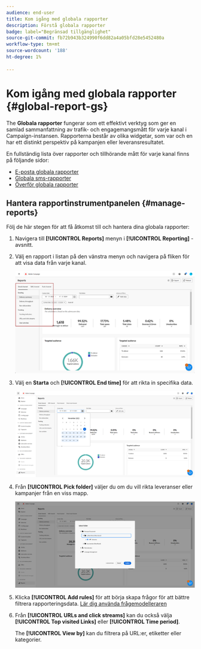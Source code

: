 ```yaml
---
audience: end-user
title: Kom igång med globala rapporter
description: Förstå globala rapporter
badge: label="Begränsad tillgänglighet"
source-git-commit: fb72b943b324990f6dd82a4a05bfd28e5452480a
workflow-type: tm+mt
source-wordcount: '188'
ht-degree: 1%

---
```



# Kom igång med globala rapporter {#global-report-gs}

The **Globala rapporter** fungerar som ett effektivt verktyg som ger en samlad sammanfattning av trafik- och engagemangsmått för varje kanal i Campaign-instansen. Rapporterna består av olika widgetar, som var och en har ett distinkt perspektiv på kampanjen eller leveransresultatet.

En fullständig lista över rapporter och tillhörande mått för varje kanal finns på följande sidor:

* [E-posta globala rapporter](global-report-email.md)
* [Globala sms-rapporter](global-report-sms.md)
* [Överför globala rapporter](global-report-push.md)

## Hantera rapportinstrumentpanelen {#manage-reports}

Följ de här stegen för att få åtkomst till och hantera dina globala rapporter:

1. Navigera till **[!UICONTROL Reports]** menyn i **[!UICONTROL Reporting]** -avsnitt.

1. Välj en rapport i listan på den vänstra menyn och navigera på fliken för att visa data från varje kanal.

   ![](assets/global_report_manage_3.png)

1. Välj en **Starta** och **[!UICONTROL End time]** för att rikta in specifika data.

   ![](assets/global_report_manage_1.png)

1. Från **[!UICONTROL Pick folder]** väljer du om du vill rikta leveranser eller kampanjer från en viss mapp.

   ![](assets/global_report_manage_2.png)

1. Klicka **[!UICONTROL Add rules]** för att börja skapa frågor för att bättre filtrera rapporteringsdata. [Lär dig använda frågemodelleraren](../query/query-modeler-overview.md)

1. Från **[!UICONTROL URLs and click streams]** kan du också välja **[!UICONTROL Top visited Links]** eller **[!UICONTROL Time period]**.

   The **[!UICONTROL View by]** kan du filtrera på URL:er, etiketter eller kategorier.
